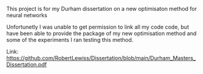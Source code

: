 This project is for my Durham dissertation on a new optimisaton method for neural networks

Unfortunetly I was unable to get permission to link all my code code, but have been able to provide the package of my new optimisation method and some of the experiments I ran testing this method.

Link: https://github.com/RobertLewiss/Dissertation/blob/main/Durham_Masters_Dissertation.pdf
